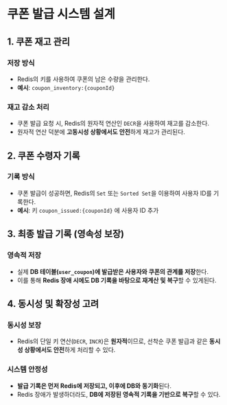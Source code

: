 # 쿠폰 발급 시스템 설계

## 1. 쿠폰 재고 관리

### 저장 방식
- Redis의 키를 사용하여 쿠폰의 남은 수량을 관리한다.
- **예시**: `coupon_inventory:{couponId}`

### 재고 감소 처리
- 쿠폰 발급 요청 시, Redis의 원자적 연산인 `DECR`을 사용하여 재고를 감소한다.
- 원자적 연산 덕분에 **고동시성 상황에서도 안전**하게 재고가 관리된다.

## 2. 쿠폰 수령자 기록

### 기록 방식
- 쿠폰 발급이 성공하면, Redis의 `Set` 또는 `Sorted Set`을 이용하여 사용자 ID를 기록한다.
- **예시**: 키 `coupon_issued:{couponId}` 에 사용자 ID 추가

## 3. 최종 발급 기록 (영속성 보장)

### 영속적 저장
- 실제 **DB 테이블(`user_coupon`)에 발급받은 사용자와 쿠폰의 관계를 저장**한다.
- 이를 통해 **Redis 장애 시에도 DB 기록을 바탕으로 재계산 및 복구**할 수 있게된다.

## 4. 동시성 및 확장성 고려

### 동시성 보장
- Redis의 단일 키 연산(`DECR`, `INCR`)은 **원자적**이므로, 선착순 쿠폰 발급과 같은 **동시성 상황에서도 안전**하게 처리할 수 있다.

### 시스템 안정성
- **발급 기록은 먼저 Redis에 저장되고, 이후에 DB와 동기화**된다.
- Redis 장애가 발생하더라도, **DB에 저장된 영속적 기록을 기반으로 복구**할 수 있다.
